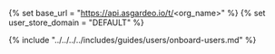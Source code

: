 {% set base_url = "https://api.asgardeo.io/t/<org_name>" %}
{% set user_store_domain = "DEFAULT" %}

{% include "../../../../includes/guides/users/onboard-users.md" %}